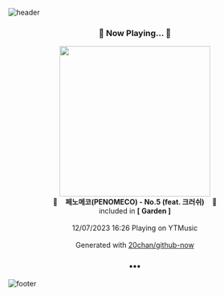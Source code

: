 ![header](https://capsule-render.vercel.app/api?type=wave&height=170&section=header&fontColor=090707&fontAlignX=45&fontAlignY=65&fontSize=100)

<h3 align="center">🎵 Now Playing... 🎵</h3>
<p align="center">
  <a href="https://music.youtube.com/watch?v=irkNILKWI8Y">
    <img width="300" src="https://lh3.googleusercontent.com/xMtbLWziqd5IRFPNOjsP1MTyeUGN5y2bSutcGChwnC4XMSheS1dOkhMAWrFBLiVclpyuKz8UjI-SkIHa">
  </a>
  <br>
  🎵&nbsp&nbsp&nbsp <b>페노메코(PENOMECO) - No.5 (feat. 크러쉬)</b> &nbsp&nbsp&nbsp🎵
  <br>
  included in <b>[ Garden ]</b>
  
  <br />
  <br />
  12/07/2023 16:26 Playing on YTMusic
  <br />
  <br />
  Generated with <a href="https://github.com/20chan/github-now">20chan/github-now</a>
</p>

<h3 align="center">•••</h3>

![footer](https://capsule-render.vercel.app/api?type=wave&height=150&section=footer)
